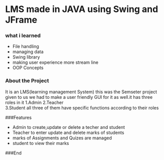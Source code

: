 # LMS made in JAVA using Swing and JFrame 

### what i learned

- File handling
- managing data 
- Swing library
- making user experience more stream line
- OOP Concepts

### About the Project
It is an LMS(learning management System) this was the Semseter project given to us we had to make a user friendly GUI for it as well.it has three roles in it 
1.Admin 
2.Teacher  
3.Student
all three of them have specific functions according to their roles

###Features

- Admin to create,update or delete a techer and student 
- Teacher to enter update and delete marks of students
- marks of Assignments and Quizes are managed
- student to view their marks 

###End
